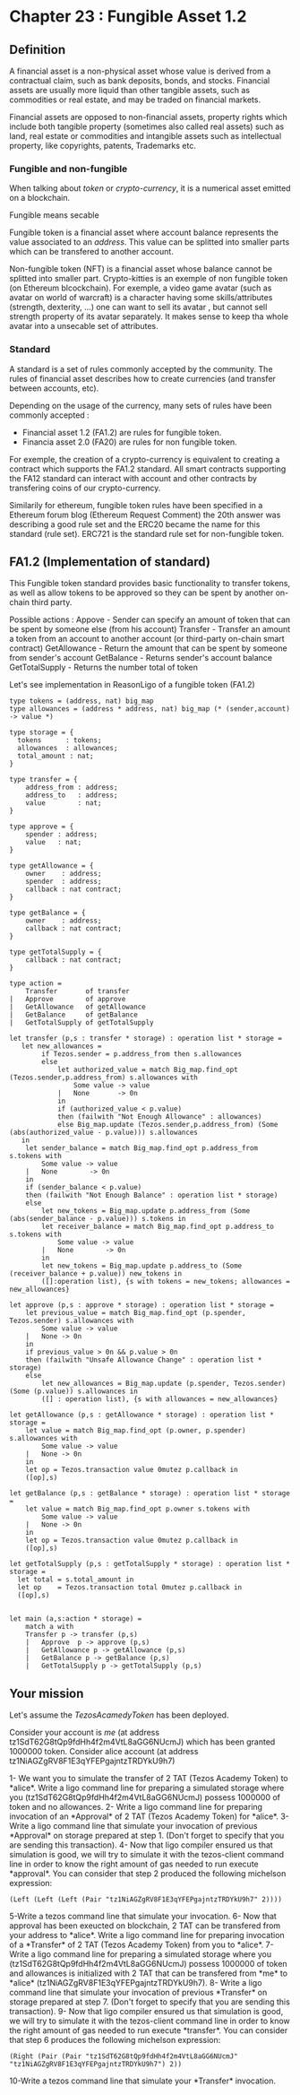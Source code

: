 # Chapter 23 : Fungible Asset 1.2

<dialog character="mechanics">Captain, why are you trying to change the part yourself? Just write a function on the terminal and send it to a droid.</dialog>

## Definition

A financial asset is a non-physical asset whose value is derived from a contractual claim, such as bank deposits, bonds, and stocks. Financial assets are usually more liquid than other tangible assets, such as commodities or real estate, and may be traded on financial markets.

Financial assets are opposed to non-financial assets, property rights which include both tangible property (sometimes also called real assets) such as land, real estate or commodities and intangible assets such as intellectual property, like copyrights, patents, Trademarks etc. 

### Fungible and non-fungible

When talking about *token* or *crypto-currency*, it is a numerical asset emitted on a blockchain.

Fungible means secable 

Fungible token is a financial asset where account balance represents the value associated to an _address_. This value can be splitted into smaller parts which can be transfered to another account.

Non-fungible token (NFT) is a financial asset whose balance cannot be splitted into smaller part. Crypto-kitties is an exemple of non fungible token (on Ethereum blcockchain). For exemple, a video game avatar (such as avatar on world of warcraft) is a character having some skills/attributes (strength, dexterity, ...) one can want to sell its avatar , but cannot sell strength property of its avatar separately. It makes sense to keep tha whole avatar into a unsecable set of attributes. 

### Standard

A standard is a set of rules commonly accepted by the community. 
The rules of financial asset describes how to create currencies (and transfer between accounts, etc). 

Depending on the usage of the currency, many sets of rules have been commonly accepted :
* Financial asset 1.2 (FA1.2) are rules for fungible token.
* Financia asset 2.0 (FA20) are rules for non fungible token.

For exemple, the creation of a crypto-currency is equivalent to creating a contract which supports the FA1.2 standard.
All smart contracts supporting the FA12 standard can interact with account and other contracts by transfering coins of our crypto-currency.


Similarily for ethereum, fungible token rules have been specified in a Ethereum forum blog (Ethereum Request Comment) the 20th answer was describing  a good rule set and the ERC20 became the name for this standard (rule set).
ERC721 is the standard rule set for non-fungible token.

## FA1.2 (Implementation of standard)

This Fungible token standard provides basic functionality to transfer tokens, as well as allow tokens to be approved so they can be spent by another on-chain third party.

Possible actions :
  Appove - Sender can specify an amount of token that can be spent by someone else (from his account)
  Transfer - Transfer an amount a token from an account to another account (or third-party on-chain smart contract)
  GetAllowance - Return the amount that can be spent by someone from sender's account 
  GetBalance - Returns sender's account balance
  GetTotalSupply - Returns the number total of token


Let's see implementation in ReasonLigo of a fungible token (FA1.2) 

```
type tokens = (address, nat) big_map
type allowances = (address * address, nat) big_map (* (sender,account) -> value *)

type storage = {
  tokens      : tokens;
  allowances  : allowances;
  total_amount : nat;
}

type transfer = {
	address_from : address;
	address_to   : address;
	value        : nat;
}

type approve = {
	spender : address;
	value   : nat;
}

type getAllowance = {
	owner    : address;
	spender  : address;
	callback : nat contract;
}

type getBalance = {
	owner    : address;
	callback : nat contract;
}

type getTotalSupply = {
	callback : nat contract;
}

type action =
  	Transfer       of transfer
|	Approve        of approve
|	GetAllowance   of getAllowance
|	GetBalance     of getBalance
|	GetTotalSupply of getTotalSupply

let transfer (p,s : transfer * storage) : operation list * storage =
   let new_allowances =   
		if Tezos.sender = p.address_from then s.allowances
		else
			let authorized_value = match Big_map.find_opt (Tezos.sender,p.address_from) s.allowances with
				Some value -> value
			|	None       -> 0n
			in
			if (authorized_value < p.value)
			then (failwith "Not Enough Allowance" : allowances)
			else Big_map.update (Tezos.sender,p.address_from) (Some (abs(authorized_value - p.value))) s.allowances
   in    
	let sender_balance = match Big_map.find_opt p.address_from s.tokens with
		Some value -> value
	|	None        -> 0n
	in
	if (sender_balance < p.value)
	then (failwith "Not Enough Balance" : operation list * storage)
	else
		let new_tokens = Big_map.update p.address_from (Some (abs(sender_balance - p.value))) s.tokens in
		let receiver_balance = match Big_map.find_opt p.address_to s.tokens with
			Some value -> value
		|	None        -> 0n
		in
		let new_tokens = Big_map.update p.address_to (Some (receiver_balance + p.value)) new_tokens in
		([]:operation list), {s with tokens = new_tokens; allowances = new_allowances}

let approve (p,s : approve * storage) : operation list * storage =
	let previous_value = match Big_map.find_opt (p.spender, Tezos.sender) s.allowances with
		Some value -> value
	|	None -> 0n
	in
	if previous_value > 0n && p.value > 0n
	then (failwith "Unsafe Allowance Change" : operation list * storage)
	else
		let new_allowances = Big_map.update (p.spender, Tezos.sender) (Some (p.value)) s.allowances in
		([] : operation list), {s with allowances = new_allowances}

let getAllowance (p,s : getAllowance * storage) : operation list * storage =
	let value = match Big_map.find_opt (p.owner, p.spender) s.allowances with
		Some value -> value
	|	None -> 0n
	in
	let op = Tezos.transaction value 0mutez p.callback in
	([op],s)

let getBalance (p,s : getBalance * storage) : operation list * storage =
	let value = match Big_map.find_opt p.owner s.tokens with
		Some value -> value
	|	None -> 0n
	in
	let op = Tezos.transaction value 0mutez p.callback in
	([op],s)

let getTotalSupply (p,s : getTotalSupply * storage) : operation list * storage =
  let total = s.total_amount in
  let op    = Tezos.transaction total 0mutez p.callback in
  ([op],s)


let main (a,s:action * storage) = 
 	match a with
   	Transfer p -> transfer (p,s)
	|	Approve  p -> approve (p,s)
	|	GetAllowance p -> getAllowance (p,s)
	|	GetBalance p -> getBalance (p,s)
	|	GetTotalSupply p -> getTotalSupply (p,s)

```



## Your mission

Let's assume the *TezosAcamedyToken* has been deployed. 

Consider your account is *me* (at address tz1SdT62G8tQp9fdHh4f2m4VtL8aGG6NUcmJ) which has been granted 1000000 token. 
Consider alice account (at address tz1NiAGZgRV8F1E3qYFEPgajntzTRDYkU9h7)

<!-- prettier-ignore -->1- We want you to simulate the transfer of 2 TAT (Tezos Academy Token) to *alice*. Write a ligo command line for preparing a simulated storage where you (tz1SdT62G8tQp9fdHh4f2m4VtL8aGG6NUcmJ) possess 1000000 of token and no allowances.

<!-- prettier-ignore -->2- Write a ligo command line for preparing invocation of an *Approval* of 2 TAT (Tezos Academy Token) for *alice*.

<!-- prettier-ignore -->3- Write a ligo command line that simulate your invocation of previous *Approval* on storage prepared at step 1. (Don't forget to specify that you are sending this transaction).

<!-- prettier-ignore -->4- Now that ligo compiler ensured us that simulation is good, we will try to simulate it with the tezos-client command line in order to know the right amount of gas needed to run execute *approval*. You can consider that step 2 produced the following michelson expression:
```
(Left (Left (Left (Pair "tz1NiAGZgRV8F1E3qYFEPgajntzTRDYkU9h7" 2))))
```
<!-- prettier-ignore -->5-Write a tezos command line that simulate your invocation.

<!-- prettier-ignore -->6-  Now that approval has been exeucted on blockchain, 2 TAT can be transfered from your address to *alice*. Write a ligo command line for preparing invocation of a *Transfer* of 2 TAT (Tezos Academy Token) from you to *alice*.


<!-- prettier-ignore -->7- Write a ligo command line for preparing a simulated storage where you (tz1SdT62G8tQp9fdHh4f2m4VtL8aGG6NUcmJ) possess 1000000 of token and allowances is initialized with 2 TAT that can be transfered from *me* to *alice* (tz1NiAGZgRV8F1E3qYFEPgajntzTRDYkU9h7).

<!-- prettier-ignore -->8- Write a ligo command line that simulate your invocation of previous *Transfer* on storage prepared at step 7. (Don't forget to specify that you are sending this transaction).

<!-- prettier-ignore -->9- Now that ligo compiler ensured us that simulation is good, we will try to simulate it with the tezos-client command line in order to know the right amount of gas needed to run execute *transfer*. You can consider that step 6 produces the following michelson expression:
```
(Right (Pair (Pair "tz1SdT62G8tQp9fdHh4f2m4VtL8aGG6NUcmJ" "tz1NiAGZgRV8F1E3qYFEPgajntzTRDYkU9h7") 2))
```

<!-- prettier-ignore -->10-Write a tezos command line that simulate your *Transfer* invocation.